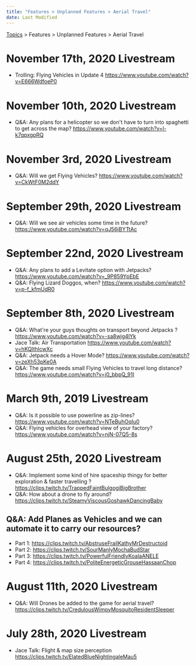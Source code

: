 ```yaml
---
title: "Features > Unplanned Features > Aerial Travel"
date: Last Modified
---
```

[Topics](../../../topics.md) > Features > Unplanned Features > Aerial Travel

# November 17th, 2020 Livestream
* Trolling: Flying Vehicles in Update 4 https://www.youtube.com/watch?v=E666WdfoeP0

# November 10th, 2020 Livestream
* Q&A: Any plans for a helicopter so we don't have to turn into spaghetti to get across the map? https://www.youtube.com/watch?v=l-k7qpxgpRQ

# November 3rd, 2020 Livestream
* Q&A: Will we get Flying Vehicles? https://www.youtube.com/watch?v=CkWtF0M2ddY

# September 29th, 2020 Livestream
* Q&A: Will we see air vehicles some time in the future? https://www.youtube.com/watch?v=qJ56jBYTtAc

# September 22nd, 2020 Livestream
* Q&A: Any plans to add a Levitate option with Jetpacks? https://www.youtube.com/watch?v=_9P859YpEbE
* Q&A: Flying Lizard Doggos, when? https://www.youtube.com/watch?v=p-f_kfmUdR0

# September 8th, 2020 Livestream
* Q&A: What're your guys thoughts on transport beyond Jetpacks ? https://www.youtube.com/watch?v=-sa8wjg4lYk
* Jace Talk: Air Transportation https://www.youtube.com/watch?v=hKQlthlcwXc
* Q&A: Jetpack needs a Hover Mode? https://www.youtube.com/watch?v=zeXh53pKe0A
* Q&A: The game needs small Flying Vehicles to travel long distance? https://www.youtube.com/watch?v=i0_bbpQ_91I

# March 9th, 2019 Livestream
* Q&A: Is it possible to use powerline as zip-lines? https://www.youtube.com/watch?v=NTeBuhOqIu0
* Q&A: Flying vehicles for overhead view of your factory? https://www.youtube.com/watch?v=njN-07Q5-8s

# August 25th, 2020 Livestream
* Q&A: Implement some kind of hire spaceship thingy for better exploration & faster travelling ? https://clips.twitch.tv/TrappedFaintBulgogiBigBrother
* Q&A: How about a drone to fly around? https://clips.twitch.tv/SteamyViscousGoshawkDancingBaby

## Q&A: Add Planes as Vehicles and we can automate it to  carry our resources?
* Part 1: https://clips.twitch.tv/AbstruseFrailKathyMrDestructoid
* Part 2: https://clips.twitch.tv/SourManlyMochaBudStar
* Part 3: https://clips.twitch.tv/PowerfulFriendlyKoalaANELE
* Part 4: https://clips.twitch.tv/PoliteEnergeticGrouseHassaanChop

# August 11th, 2020 Livestream
* Q&A: Will Drones be added to the game for aerial travel? https://clips.twitch.tv/CredulousWimpyMosquitoResidentSleeper

# July 28th, 2020 Livestream
* Jace Talk: Flight & map size perception https://clips.twitch.tv/ElatedBlueNightingaleMau5
